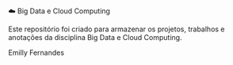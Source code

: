 ☁️ Big Data e Cloud Computing

Este repositório foi criado para armazenar os projetos, trabalhos e anotações da disciplina Big Data e Cloud Computing.

Emilly Fernandes
